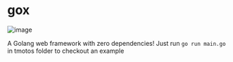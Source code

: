 # gox
![image](https://github.com/marcosCapistrano/gox/assets/17936412/49b2dd00-db04-4ba9-9a40-2e5dc178274e)


A Golang web framework with zero dependencies! 
Just run `go run main.go` in tmotos folder to checkout an example
